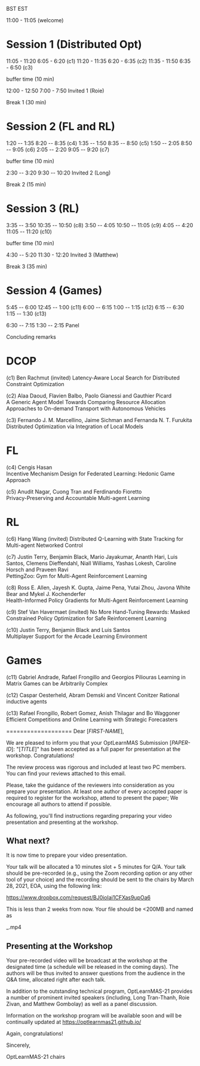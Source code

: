 
BST				EST

11:00 - 11:05  				  (welcome)
# Session 1 (Distributed Opt)
11:05 - 11:20	6:05 - 6:20   (c1)
11:20 - 11:35	6:20 - 6:35   (c2)
11:35 - 11:50	6:35 - 6:50   (c3)

buffer time (10 min)

12:00 - 12:50	7:00 - 7:50   Invited 1 (Roie)

Break 1 (30 min)

# Session 2 (FL and RL)
1:20 --	1:35	8:20 -- 8:35	(c4)
1:35 -- 1:50	8:35 -- 8:50	(c5)
1:50 -- 2:05	8:50 -- 9:05	(c6)
2:05 -- 2:20	9:05 -- 9:20	(c7)

buffer time (10 min)

2:30 -- 3:20	9:30 -- 10:20	Invited 2 (Long)

Break 2 (15 min)

# Session 3 (RL)
3:35 -- 3:50	10:35 -- 10:50	(c8)
3:50 -- 4:05	10:50 -- 11:05	(c9)
4:05 -- 4:20	11:05 -- 11:20	(c10)

buffer time (10 min)

4:30 -- 5:20    11:30 - 12:20	Invited 3  (Matthew)

Break 3 (35 min) 

# Session 4 (Games)
5:45 -- 6:00	12:45 -- 1:00	(c11)
6:00 -- 6:15	 1:00 -- 1:15	(c12)
6:15 -- 6:30	 1:15 -- 1:30	(c13)

6:30 -- 7:15 	 1:30 -- 2:15   Panel 

Concluding remarks


# DCOP 
(c1) Ben Rachmut (invited)
Latency-Aware Local Search for Distributed Constraint Optimization

(c2) Alaa Daoud, Flavien Balbo, Paolo Gianessi and Gauthier Picard	
A Generic Agent Model Towards Comparing Resource Allocation Approaches to On-demand Transport with Autonomous Vehicles	

(c3) Fernando J. M. Marcellino, Jaime Sichman and Fernanda N. T. Furukita	
Distributed Optimization via Integration of Local Models	

# FL
(c4) Cengis Hasan	
Incentive Mechanism Design for Federated Learning: Hedonic Game Approach	

(c5) Anudit Nagar, Cuong Tran and Ferdinando Fioretto	
Privacy-Preserving and Accountable Multi-agent Learning	

# RL
(c6) Hang Wang  (invited)
Distributed Q-Learning with State Tracking for Multi-agent Networked Control

(c7) Justin Terry, Benjamin Black, Mario Jayakumar, Ananth Hari, Luis Santos, Clemens Dieffendahl, Niall Williams, Yashas Lokesh, Caroline Horsch and Praveen Ravi	
PettingZoo: Gym for Multi-Agent Reinforcement Learning	

(c8) Ross E. Allen, Jayesh K. Gupta, Jaime Pena, Yutai Zhou, Javona White Bear and Mykel J. Kochenderfer	
Health-Informed Policy Gradients for Multi-Agent Reinforcement Learning	

(c9) Stef Van Havermaet (invited)
No More Hand-Tuning Rewards: Masked Constrained Policy Optimization for Safe Reinforcement Learning

(c10) Justin Terry, Benjamin Black and Luis Santos	
Multiplayer Support for the Arcade Learning Environment	


# Games
(c11) Gabriel Andrade, Rafael Frongillo and Georgios Piliouras
Learning in Matrix Games can be Arbitrarily Complex	

(c12) Caspar Oesterheld, Abram Demski and Vincent Conitzer
Rational inductive agents	

(c13) Rafael Frongillo, Robert Gomez, Anish Thilagar and Bo Waggoner	
Efficient Competitions and Online Learning with Strategic Forecasters	





=================== 
Dear [*FIRST-NAME*],

We are pleased to inform you that your OptLearnMAS Submission [*PAPER-ID*]: "[*TITLE*]" has been accepted as a full paper for presentation at the workshop. Congratulations! 

The review process was rigorous and included at least two PC members. You can find your reviews attached to this email.

Please, take the guidance of the reviewers into consideration as you prepare your presentation. 
At least one author of every accepted paper is required to register for the workshop, attend to present the paper; We encourage all authors to attend if possible. 

As following, you'll find instructions regarding preparing your video presentation and presenting at the workshop.

## What next? 

It is now time to prepare your video presentation.

Your talk will be allocated a 10 minutes slot + 5 minutes for Q/A. Your talk should be pre-recorded (e.g., using the Zoom recording option or any other tool of your choice) and the recording should be sent to the chairs by March 28, 2021, EOA,
using the following link: 

https://www.dropbox.com/request/BJ0ioIai1CFXas9upOa6

This is less than 2 weeks from now. Your file should be <200MB and named as

<FirstAuthorLastName>_<PaperID>.mp4


## Presenting at the Workshop

Your pre-recorded video will be broadcast at the workshop at the designated time (a schedule will be released in the coming days). The authors will be thus invited to answer questions from the audience in the Q&A time, allocated right after each talk.


In addition to the outstanding technical program, OptLearnMAS-21 provides a number of prominent invited speakers (including, Long Tran-Thanh, Roie Zivan, and Matthew Gombolay) as well as a panel discussion.

Information on the workshop program will be available soon and will be continually 
updated at 
https://optlearnmas21.github.io/

Again, congratulations!

Sincerely,

OptLearnMAS-21 chairs